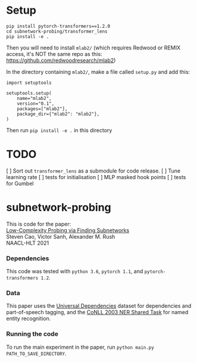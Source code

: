 # Setup

```
pip install pytorch-transformers==1.2.0
cd subnetwork-probing/transformer_lens
pip install -e .
```

Then you will need to install `mlab2/` (which requires Redwood or REMIX access, it's NOT the same repo as this: https://github.com/redwoodresearch/mlab2)

In the directory containing `mlab2/`, make a file called `setup.py` and add this:

```
import setuptools

setuptools.setup(
    name="mlab2",
    version="0.1",
    packages=["mlab2"],
    package_dir={"mlab2": "mlab2"},
)
```

Then run `pip install -e .` in this directory

# TODO

[ ] Sort out `transformer_lens` as a submodule for code release.
[ ] Tune learning rate
[ ] tests for initialisation
[ ] MLP masked hook points
[ ] tests for Gumbel 

# subnetwork-probing
This is code for the paper:  
[Low-Complexity Probing via Finding Subnetworks](https://github.com/stevenxcao/subnetwork-probing)  
Steven Cao, Victor Sanh, Alexander M. Rush  
NAACL-HLT 2021  
### Dependencies
This code was tested with `python 3.6`, `pytorch 1.1`, and `pytorch-transformers 1.2`.
### Data
This paper uses the [Universal Dependencies](https://universaldependencies.org/) dataset for dependencies and part-of-speech tagging, and the [CoNLL 2003 NER Shared Task](https://www.clips.uantwerpen.be/conll2003/ner/) for named entity recognition. 
### Running the code
To run the main experiment in the paper, run `python main.py PATH_TO_SAVE_DIRECTORY`.
